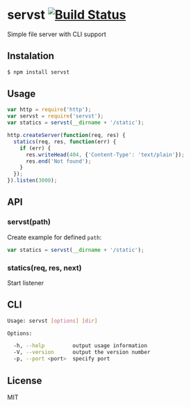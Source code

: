 # servst [![Build Status](https://travis-ci.org/andrepolischuk/servst.svg?branch=master)](https://travis-ci.org/andrepolischuk/servst)

  Simple file server with CLI support

## Instalation

```sh
$ npm install servst
```

## Usage

```js
var http = require('http');
var servst = require('servst');
var statics = servst(__dirname + '/static');

http.createServer(function(req, res) {
  statics(req, res, function(err) {
    if (err) {
      res.writeHead(404, {'Content-Type': 'text/plain'});
      res.end('Not found');
    }
  });
}).listen(3000);
```

## API

### servst(path)

  Create example for defined `path`:

```js
var statics = servst(__dirname + '/static');
```

### statics(req, res, next)

  Start listener

## CLI

```sh
Usage: servst [options] [dir]

Options:

  -h, --help         output usage information
  -V, --version      output the version number
  -p, --port <port>  specify port
```

## License

  MIT
